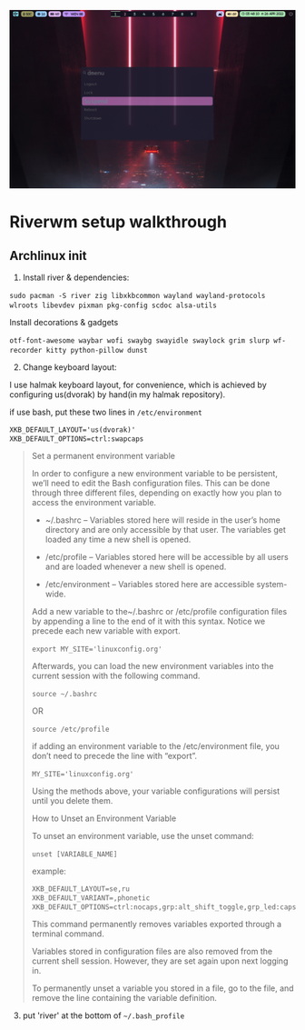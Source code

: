 ![alt text](https://github.com/EN-KS/Riverwm/blob/main/Tue-Apr-26-03:48:02-AM-CST-2022.png)
# Riverwm setup walkthrough
## Archlinux init
1. Install river & dependencies:

`sudo pacman -S river zig libxkbcommon wayland wayland-protocols wlroots libevdev pixman pkg-config scdoc alsa-utils`

Install decorations & gadgets

`otf-font-awesome waybar wofi swaybg swayidle swaylock grim slurp wf-recorder kitty python-pillow dunst`

2. Change keyboard layout:

I use halmak keyboard layout, for convenience, which is achieved by configuring us(dvorak) by hand(in my halmak repository).

if use bash, put these two lines in `/etc/environment`

```
XKB_DEFAULT_LAYOUT='us(dvorak)'
XKB_DEFAULT_OPTIONS=ctrl:swapcaps
``` 


> Set a permanent environment variable
> 
> In order to configure a new environment variable to be persistent, we’ll need to edit the Bash configuration files. This can be done through three different files, depending on exactly how you plan to access the environment variable.
> 
> - ~/.bashrc – Variables stored here will reside in the user’s home directory and are only accessible by that user. The variables get loaded any time a new shell is opened.
>
> - /etc/profile – Variables stored here will be accessible by all users and are loaded whenever a new shell is opened.
>
> - /etc/environment – Variables stored here are accessible system-wide.
>
>Add a new variable to the~/.bashrc or /etc/profile configuration files by appending a line to the end of it with this syntax. Notice we precede each new variable with export.
>
> `export MY_SITE='linuxconfig.org'`
>
> Afterwards, you can load the new environment variables into the current session with the following command.
>
> `source ~/.bashrc`
>
> OR
>
> `source /etc/profile`
> 
> if adding an environment variable to the /etc/environment file, you don’t need to precede the line with “export”.
>
> `MY_SITE='linuxconfig.org'`
> 
> Using the methods above, your variable configurations will persist until you delete them.
> 
> How to Unset an Environment Variable
> 
> To unset an environment variable, use the unset command:
>
> `unset [VARIABLE_NAME]`
>
> example:
> 
> ```
> XKB_DEFAULT_LAYOUT=se,ru
> XKB_DEFAULT_VARIANT=,phonetic
> XKB_DEFAULT_OPTIONS=ctrl:nocaps,grp:alt_shift_toggle,grp_led:caps
> ```
>
> This command permanently removes variables exported through a terminal command.
>
> Variables stored in configuration files are also removed from the current shell session. However, they are set again upon next logging in.
>
> To permanently unset a variable you stored in a file, go to the file, and remove the line containing the variable definition.

3. put 'river' at the bottom of `~/.bash_profile`
